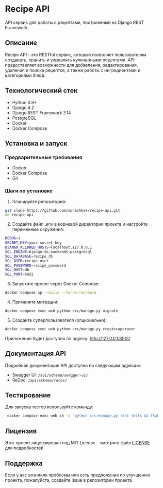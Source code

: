 # Recipe API

API сервис для работы с рецептами, построенный на Django REST Framework.

## Описание

Recipe API - это RESTful сервис, который позволяет пользователям создавать, хранить и управлять кулинарными рецептами. API предоставляет возможности для добавления, редактирования, удаления и поиска рецептов, а также работы с ингредиентами и категориями блюд.

## Технологический стек

- Python 3.8+
- Django 4.2
- Django REST Framework 3.14
- PostgreSQL
- Docker
- Docker Compose

## Установка и запуск

### Предварительные требования

- Docker
- Docker Compose
- Git

### Шаги по установке

1. Клонируйте репозиторий:
```bash
git clone https://github.com/sonechkak/recipe-api.git
cd recipe-api
```

2. Создайте файл .env в корневой директории проекта и настройте переменные окружения:
```bash
DEBUG=1
SECRET_KEY=your-secret-key
DJANGO_ALLOWED_HOSTS=localhost,127.0.0.1
SQL_ENGINE=django.db.backends.postgresql
SQL_DATABASE=recipe_db
SQL_USER=recipe_user
SQL_PASSWORD=recipe_password
SQL_HOST=db
SQL_PORT=5432
```

3. Запустите проект через Docker Compose:
```bash
docker compose up --build --force-recreate
```

4. Примените миграции:
```bash
docker compose exec web python src/manage.py migrate
```

5. Создайте суперпользователя (опционально):
```bash
docker compose exec web python src/manage.py createsuperuser
```

Приложение будет доступно по адресу: http://127.0.0.1:8000

## Документация API

Подробная документация API доступна по следующим адресам:
- Swagger UI: `/api/schema/swagger-ui/`
- ReDoc: `/api/schema/redoc/`

## Тестирование

Для запуска тестов используйте команду:
```bash
 docker compose exec web sh -c "python src/manage.py test tests && flake8"
```

## Лицензия

Этот проект лицензирован под MIT License - смотрите файл [LICENSE](LICENSE) для подробностей.

## Поддержка

Если у вас возникли проблемы или есть предложения по улучшению проекта, пожалуйста, создайте issue в репозитории проекта.
